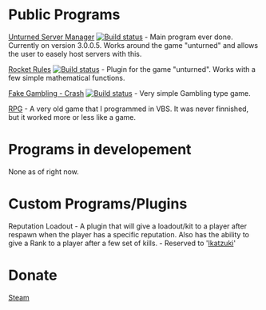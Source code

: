 <h1>Public Programs</h1>

[Unturned Server Manager](https://persiafighter.github.io/UnturnedServerManager/) [![Build status](https://ci.appveyor.com/api/projects/status/lnc18aoqi6s50u2w?svg=true)]() - Main program ever done. Currently on version 3.0.0.5. Works around the game "unturned" and allows the user to easely host servers with this.

[Rocket Rules](https://persiafighter.github.io/Rocket-Rules/) [![Build status](https://ci.appveyor.com/api/projects/status/pb6sp9f67e4dj9is?svg=true)]() - Plugin for the game "unturned". Works with a few simple mathematical functions.

[Fake Gambling - Crash](https://github.com/persiafighter/FakeGambling-Crash) [![Build status](https://ci.appveyor.com/api/projects/status/lnc18aoqi6s50u2w?svg=true)]() - Very simple Gambling type game.

[RPG](https://github.com/persiafighter/RPG-VBS) - A very old game that I programmed in VBS. It was never finnished, but it worked more or less like a game.

<h1>Programs in developement</h1>

None as of right now.

<h1>Custom Programs/Plugins</h1>

Reputation Loadout - A plugin that will give a loadout/kit to a player after respawn when the player has a specific reputation. Also has the ability to give a Rank to a player after a few set of kills. - Reserved to '[Ikatzuki](http://steamcommunity.com/id/Ikatzuki1/)'

<h1>Donate</h1>

[Steam](https://steamcommunity.com/tradeoffer/new/?partner=171975117&token=nPB07kkc)
